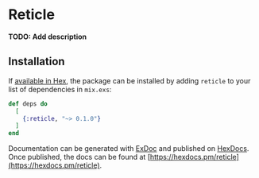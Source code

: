 # Reticle

**TODO: Add description**

## Installation

If [available in Hex](https://hex.pm/docs/publish), the package can be installed
by adding `reticle` to your list of dependencies in `mix.exs`:

```elixir
def deps do
  [
    {:reticle, "~> 0.1.0"}
  ]
end
```

Documentation can be generated with [ExDoc](https://github.com/elixir-lang/ex_doc)
and published on [HexDocs](https://hexdocs.pm). Once published, the docs can
be found at [https://hexdocs.pm/reticle](https://hexdocs.pm/reticle).

